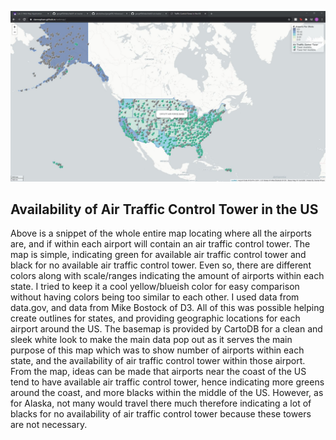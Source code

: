 ![Control Tower Map](img/TrafficControlTowerMap.JPG)

## Availability of Air Traffic Control Tower in the US

 Above is a snippet of the whole entire map locating where all the airports are, and if within each airport will contain an air traffic control tower. The map is simple, indicating green for available air traffic control tower and black for no available air traffic control tower. Even so, there are different colors along with scale/ranges indicating the amount of airports within each state. I tried to keep it a cool yellow/blueish color for easy comparison without having colors being too similar to each other. I used data from data.gov, and data from Mike Bostock of D3. All of this was possible helping create outlines for states, and providing geographic locations for each airport around the US. The basemap is provided by CartoDB for a clean and sleek white look to make the main data pop out as it serves the main purpose of this map which was to show number of airports within each state, and the availability of air traffic control tower within those airport. From the map, ideas can be made that airports near the coast of the US tend to have available air traffic control tower, hence indicating more greens around the coast, and more blacks within the middle of the US. However, as for Alaska, not many would travel there much therefore indicating a lot of blacks for no availability of air traffic control tower because these towers are not necessary. 
